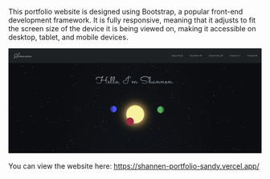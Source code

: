This portfolio website is designed using Bootstrap, a popular front-end development framework. It is fully responsive, meaning that it adjusts to fit the screen size of the device it is being viewed on, making it accessible on desktop, tablet, and mobile devices.

![Portfolio Screenshot](public/assets/images/portfolio-website-image.png)

You can view the website here:
https://shannen-portfolio-sandy.vercel.app/
